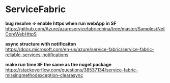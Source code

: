# ServiceFabric

**bug resolve => enable https when run webApp in SF**  
https://github.com/Azure/azureservicefabricchina/tree/master/Samples/NetCoreWebHttpS  




**async structure with notificaiton**  
https://docs.microsoft.com/en-us/azure/service-fabric/service-fabric-reliable-services-notifications  


**make run time SF the same as  the nuget package**  
https://stackoverflow.com/questions/38537134/service-fabric-missingmethodexception-clearasync  

